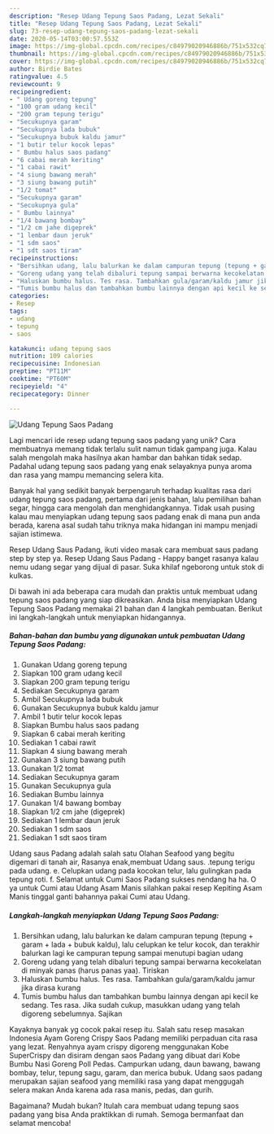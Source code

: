 ```yaml
---
description: "Resep Udang Tepung Saos Padang, Lezat Sekali"
title: "Resep Udang Tepung Saos Padang, Lezat Sekali"
slug: 73-resep-udang-tepung-saos-padang-lezat-sekali
date: 2020-05-14T03:00:57.553Z
image: https://img-global.cpcdn.com/recipes/c84979020946886b/751x532cq70/udang-tepung-saos-padang-foto-resep-utama.jpg
thumbnail: https://img-global.cpcdn.com/recipes/c84979020946886b/751x532cq70/udang-tepung-saos-padang-foto-resep-utama.jpg
cover: https://img-global.cpcdn.com/recipes/c84979020946886b/751x532cq70/udang-tepung-saos-padang-foto-resep-utama.jpg
author: Birdie Bates
ratingvalue: 4.5
reviewcount: 9
recipeingredient:
- " Udang goreng tepung"
- "100 gram udang kecil"
- "200 gram tepung terigu"
- "Secukupnya garam"
- "Secukupnya lada bubuk"
- "Secukupnya bubuk kaldu jamur"
- "1 butir telur kocok lepas"
- " Bumbu halus saos padang"
- "6 cabai merah keriting"
- "1 cabai rawit"
- "4 siung bawang merah"
- "3 siung bawang putih"
- "1/2 tomat"
- "Secukupnya garam"
- "Secukupnya gula"
- " Bumbu lainnya"
- "1/4 bawang bombay"
- "1/2 cm jahe digeprek"
- "1 lembar daun jeruk"
- "1 sdm saos"
- "1 sdt saos tiram"
recipeinstructions:
- "Bersihkan udang, lalu balurkan ke dalam campuran tepung (tepung + garam + lada + bubuk kaldu), lalu celupkan ke telur kocok, dan terakhir balurkan lagi ke campuran tepung sampai menutupi bagian udang"
- "Goreng udang yang telah dibaluri tepung sampai berwarna kecokelatan di minyak panas (harus panas yaa). Tiriskan"
- "Haluskan bumbu halus. Tes rasa. Tambahkan gula/garam/kaldu jamur jika dirasa kurang"
- "Tumis bumbu halus dan tambahkan bumbu lainnya dengan api kecil ke sedang. Tes rasa. Jika sudah cukup, masukkan udang yang telah digoreng sebelumnya. Sajikan"
categories:
- Resep
tags:
- udang
- tepung
- saos

katakunci: udang tepung saos 
nutrition: 109 calories
recipecuisine: Indonesian
preptime: "PT11M"
cooktime: "PT60M"
recipeyield: "4"
recipecategory: Dinner

---
```



![Udang Tepung Saos Padang](https://img-global.cpcdn.com/recipes/c84979020946886b/751x532cq70/udang-tepung-saos-padang-foto-resep-utama.jpg)

Lagi mencari ide resep udang tepung saos padang yang unik? Cara membuatnya memang tidak terlalu sulit namun tidak gampang juga. Kalau salah mengolah maka hasilnya akan hambar dan bahkan tidak sedap. Padahal udang tepung saos padang yang enak selayaknya punya aroma dan rasa yang mampu memancing selera kita.

Banyak hal yang sedikit banyak berpengaruh terhadap kualitas rasa dari udang tepung saos padang, pertama dari jenis bahan, lalu pemilihan bahan segar, hingga cara mengolah dan menghidangkannya. Tidak usah pusing kalau mau menyiapkan udang tepung saos padang enak di mana pun anda berada, karena asal sudah tahu triknya maka hidangan ini mampu menjadi sajian istimewa.

Resep Udang Saus Padang, ikuti video masak cara membuat saus padang step by step ya. Resep Udang Saus Padang - Happy banget rasanya kalau nemu udang segar yang dijual di pasar. Suka khilaf ngeborong untuk stok di kulkas.


Di bawah ini ada beberapa cara mudah dan praktis untuk membuat udang tepung saos padang yang siap dikreasikan. Anda bisa menyiapkan Udang Tepung Saos Padang memakai 21 bahan dan 4 langkah pembuatan. Berikut ini langkah-langkah untuk menyiapkan hidangannya.

<!--inarticleads1-->

##### Bahan-bahan dan bumbu yang digunakan untuk pembuatan Udang Tepung Saos Padang:

1. Gunakan  Udang goreng tepung
1. Siapkan 100 gram udang kecil
1. Siapkan 200 gram tepung terigu
1. Sediakan Secukupnya garam
1. Ambil Secukupnya lada bubuk
1. Gunakan Secukupnya bubuk kaldu jamur
1. Ambil 1 butir telur kocok lepas
1. Siapkan  Bumbu halus saos padang
1. Siapkan 6 cabai merah keriting
1. Sediakan 1 cabai rawit
1. Siapkan 4 siung bawang merah
1. Gunakan 3 siung bawang putih
1. Gunakan 1/2 tomat
1. Sediakan Secukupnya garam
1. Gunakan Secukupnya gula
1. Sediakan  Bumbu lainnya
1. Gunakan 1/4 bawang bombay
1. Siapkan 1/2 cm jahe (digeprek)
1. Sediakan 1 lembar daun jeruk
1. Sediakan 1 sdm saos
1. Sediakan 1 sdt saos tiram


Udang saus Padang adalah salah satu Olahan Seafood yang begitu digemari di tanah air, Rasanya enak,membuat Udang saus. .tepung terigu pada udang. e. Celupkan udang pada kocokan telur, lalu gulingkan pada tepung roti. f. Selamat untuk Cumi Saos Padang sukses nendang ha ha. O ya untuk Cumi atau Udang Asam Manis silahkan pakai resep Kepiting Asam Manis tinggal ganti bahannya pakai Cumi atau Udang. 

<!--inarticleads2-->

##### Langkah-langkah menyiapkan Udang Tepung Saos Padang:

1. Bersihkan udang, lalu balurkan ke dalam campuran tepung (tepung + garam + lada + bubuk kaldu), lalu celupkan ke telur kocok, dan terakhir balurkan lagi ke campuran tepung sampai menutupi bagian udang
1. Goreng udang yang telah dibaluri tepung sampai berwarna kecokelatan di minyak panas (harus panas yaa). Tiriskan
1. Haluskan bumbu halus. Tes rasa. Tambahkan gula/garam/kaldu jamur jika dirasa kurang
1. Tumis bumbu halus dan tambahkan bumbu lainnya dengan api kecil ke sedang. Tes rasa. Jika sudah cukup, masukkan udang yang telah digoreng sebelumnya. Sajikan


Kayaknya banyak yg cocok pakai resep itu. Salah satu resep masakan Indonesia Ayam Goreng Crispy Saos Padang memiliki perpaduan cita rasa yang lezat. Renyahnya ayam crispy digoreng menggunakan Kobe SuperCrispy dan disiram dengan saos Padang yang dibuat dari Kobe Bumbu Nasi Goreng Poll Pedas. Campurkan udang, daun bawang, bawang bombay, telur, tepung sagu, garam, dan merica bubuk. Udang saos padang merupakan sajian seafood yang memiliki rasa yang dapat menggugah selera makan Anda karena ada rasa manis, pedas, dan gurih. 

Bagaimana? Mudah bukan? Itulah cara membuat udang tepung saos padang yang bisa Anda praktikkan di rumah. Semoga bermanfaat dan selamat mencoba!
